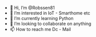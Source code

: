 - 👋 Hi, I’m @Robssen81
- 👀 I’m interested in IoT - Smarthome etc
- 🌱 I’m currently learning Python
- 💞️ I’m looking to collaborate on anything
- 📫 How to reach me Dc - Mail

<!---
Robssen81/Robssen81 is a ✨ special ✨ repository because its `README.md` (this file) appears on your GitHub profile.
You can click the Preview link to take a look at your changes.
--->
